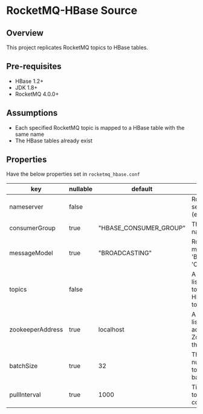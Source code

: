 # RocketMQ-HBase Source

## Overview

This project replicates RocketMQ topics to HBase tables.

## Pre-requisites
- HBase 1.2+
- JDK 1.8+
- RocketMQ 4.0.0+ 

## Assumptions

- Each specified RocketMQ topic is mapped to a HBase table with the same name
- The HBase tables already exist

## Properties

Have the below properties set in `rocketmq_hbase.conf`

|key               |nullable|default    |description|
|------------------|--------|-----------|-----------|
| nameserver     |false   |           |RocketMQ name server address (e.g.,127.0.0.1:9876)|
| consumerGroup | true     |"HBASE_CONSUMER_GROUP"| The consumer group name|
| messageModel  | true     | "BROADCASTING"       |RocketMQ message model, 'BROADCASTING' or 'CLUSTERING'|
| topics    |  false |  | A comma separated list of RocketMQ topics to replicate to HBase (e.g., topic1,topic2,topic3) |
| zookeeperAddress | true | localhost | A comma separated list of the IP addresses of all ZooKeeper servers in the cluster | 
| batchSize     | true     | 32                   | The maximum number of messages to be consumed in batch from RocketMQ|
| pullInterval | true | 1000 | Time in milliseconds to wait between consecutive pulls |